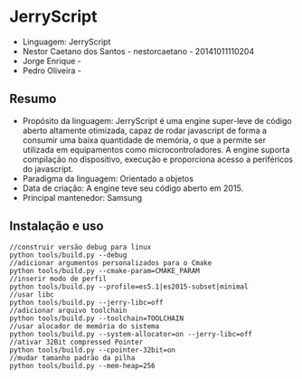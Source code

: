 # JerryScript
- Linguagem: JerryScript
- Nestor Caetano dos Santos - nestorcaetano - 20141011110204 
- Jorge Enrique -     
- Pedro Oliveira -
## Resumo
- Propósito da linguagem: JerryScript é uma engine super-leve de código aberto altamente otimizada, capaz de rodar javascript de forma a consumir uma baixa quantidade de memória, o que a permite ser utilizada em equipamentos como microcontroladores. A engine suporta compilação no dispositivo, execução e proporciona acesso a periféricos do javascript.
- Paradigma da linguagem: Orientado a objetos
- Data de criação: A engine teve seu código aberto em 2015.
- Principal mantenedor: Samsung
## Instalação e uso
~~~~
//construir versão debug para linux
python tools/build.py --debug
//adicionar argumentos personalizados para o Cmake
python tools/build.py --cmake-param=CMAKE_PARAM
//inserir modo de perfil
python tools/build.py --profile=es5.1|es2015-subset|minimal
//usar libc
python tools/build.py --jerry-libc=off
//adicionar arquivo toolchain
python tools/build.py --toolchain=TOOLCHAIN
//usar alocador de memória do sistema
python tools/build.py --system-allocator=on --jerry-libc=off
//ativar 32Bit compressed Pointer
python tools/build.py --cpointer-32bit=on
//mudar tamanho padrão da pilha
python tools/build.py --mem-heap=256
~~~~

